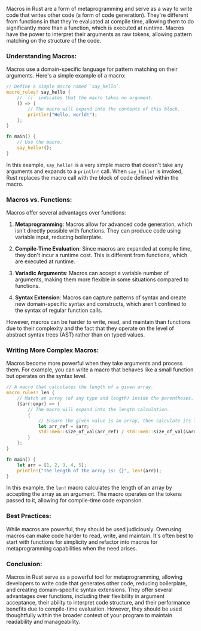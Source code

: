 Macros in Rust are a form of metaprogramming and serve as a way to write code that writes other code (a form of code generation). They're different from functions in that they're evaluated at compile time, allowing them to do significantly more than a function, which is executed at runtime. Macros have the power to interpret their arguments as raw tokens, allowing pattern matching on the structure of the code.

### Understanding Macros:

Macros use a domain-specific language for pattern matching on their arguments. Here's a simple example of a macro:

```rust
// Define a simple macro named `say_hello`.
macro_rules! say_hello {
    // `()` indicates that the macro takes no argument.
    () => {
        // The macro will expand into the contents of this block.
        println!("Hello, world!");
    };
}

fn main() {
    // Use the macro.
    say_hello!();
}
```

In this example, `say_hello!` is a very simple macro that doesn't take any arguments and expands to a `println!` call. When `say_hello!` is invoked, Rust replaces the macro call with the block of code defined within the macro.

### Macros vs. Functions:

Macros offer several advantages over functions:

1. **Metaprogramming**: Macros allow for advanced code generation, which isn't directly possible with functions. They can produce code using variable input, reducing boilerplate.

2. **Compile-Time Evaluation**: Since macros are expanded at compile time, they don't incur a runtime cost. This is different from functions, which are executed at runtime.

3. **Variadic Arguments**: Macros can accept a variable number of arguments, making them more flexible in some situations compared to functions.

4. **Syntax Extension**: Macros can capture patterns of syntax and create new domain-specific syntax and constructs, which aren't confined to the syntax of regular function calls.

However, macros can be harder to write, read, and maintain than functions due to their complexity and the fact that they operate on the level of abstract syntax trees (AST) rather than on typed values.

### Writing More Complex Macros:

Macros become more powerful when they take arguments and process them. For example, you can write a macro that behaves like a small function but operates on the syntax level.

```rust
// A macro that calculates the length of a given array.
macro_rules! len {
    // Match an array (of any type and length) inside the parentheses.
    ($arr:expr) => {
        // The macro will expand into the length calculation.
        {
            // Ensure the given value is an array, then calculate its length.
            let arr_ref = $arr;
            std::mem::size_of_val(arr_ref) / std::mem::size_of_val(&arr_ref[0])
        }
    };
}

fn main() {
    let arr = [1, 2, 3, 4, 5];
    println!("The length of the array is: {}", len!(arr));
}
```

In this example, the `len!` macro calculates the length of an array by accepting the array as an argument. The macro operates on the tokens passed to it, allowing for compile-time code expansion.

### Best Practices:

While macros are powerful, they should be used judiciously. Overusing macros can make code harder to read, write, and maintain. It's often best to start with functions for simplicity and refactor into macros for metaprogramming capabilities when the need arises.

### Conclusion:

Macros in Rust serve as a powerful tool for metaprogramming, allowing developers to write code that generates other code, reducing boilerplate, and creating domain-specific syntax extensions. They offer several advantages over functions, including their flexibility in argument acceptance, their ability to interpret code structure, and their performance benefits due to compile-time evaluation. However, they should be used thoughtfully within the broader context of your program to maintain readability and manageability.